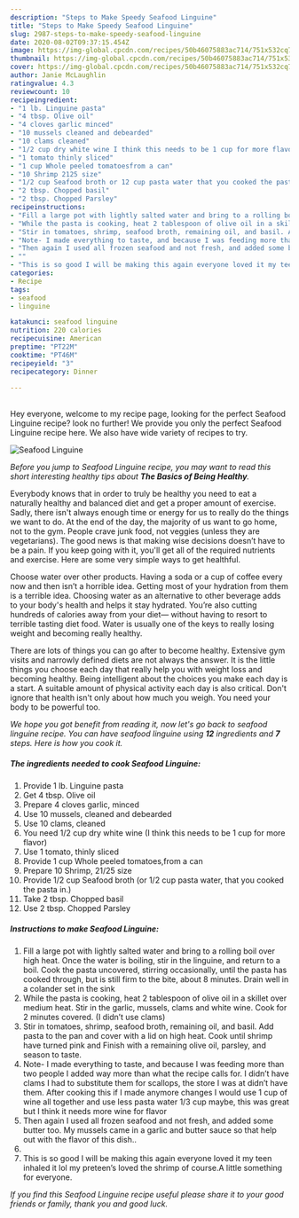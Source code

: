 ```yaml
---
description: "Steps to Make Speedy Seafood Linguine"
title: "Steps to Make Speedy Seafood Linguine"
slug: 2987-steps-to-make-speedy-seafood-linguine
date: 2020-08-02T09:37:15.454Z
image: https://img-global.cpcdn.com/recipes/50b46075883ac714/751x532cq70/seafood-linguine-recipe-main-photo.jpg
thumbnail: https://img-global.cpcdn.com/recipes/50b46075883ac714/751x532cq70/seafood-linguine-recipe-main-photo.jpg
cover: https://img-global.cpcdn.com/recipes/50b46075883ac714/751x532cq70/seafood-linguine-recipe-main-photo.jpg
author: Janie McLaughlin
ratingvalue: 4.3
reviewcount: 10
recipeingredient:
- "1 lb. Linguine pasta"
- "4 tbsp. Olive oil"
- "4 cloves garlic minced"
- "10 mussels cleaned and debearded"
- "10 clams cleaned"
- "1/2 cup dry white wine I think this needs to be 1 cup for more flavor"
- "1 tomato thinly sliced"
- "1 cup Whole peeled tomatoesfrom a can"
- "10 Shrimp 2125 size"
- "1/2 cup Seafood broth or 12 cup pasta water that you cooked the pasta in"
- "2 tbsp. Chopped basil"
- "2 tbsp. Chopped Parsley"
recipeinstructions:
- "Fill a large pot with lightly salted water and bring to a rolling boil over high heat. Once the water is boiling, stir in the linguine, and return to a boil. Cook the pasta uncovered, stirring occasionally, until the pasta has cooked through, but is still firm to the bite, about 8 minutes. Drain well in a colander set in the sink"
- "While the pasta is cooking, heat 2 tablespoon of olive oil in a skillet over medium heat. Stir in the garlic, mussels, clams and white wine. Cook for 2 minutes covered. (I didn’t use clams)"
- "Stir in tomatoes, shrimp, seafood broth, remaining oil, and basil. Add pasta to the pan and cover with a lid on high heat. Cook until shrimp have turned pink and Finish with a remaining olive oil, parsley, and season to taste."
- "Note- I made everything to taste, and because I was feeding more than two people I added way more than what the recipe calls for. I didn’t have clams I had to substitute them for scallops, the store I was at didn’t have them. After cooking this if I made anymore changes I would use 1 cup of wine all together and use less pasta water 1/3 cup maybe, this was great but I think it needs more wine for flavor"
- "Then again I used all frozen seafood and not fresh, and added some butter too. My mussels came in a garlic and butter sauce so that help out with the flavor of this dish.."
- ""
- "This is so good I will be making this again everyone loved it my teen inhaled it lol my preteen’s loved the shrimp of course.A little something for everyone."
categories:
- Recipe
tags:
- seafood
- linguine

katakunci: seafood linguine 
nutrition: 220 calories
recipecuisine: American
preptime: "PT22M"
cooktime: "PT46M"
recipeyield: "3"
recipecategory: Dinner

---
```

<br>
Hey everyone, welcome to my recipe page, looking for the perfect Seafood Linguine recipe? look no further! We provide you only the perfect Seafood Linguine recipe here. We also have wide variety of recipes to try.
<br>


![Seafood Linguine](https://img-global.cpcdn.com/recipes/50b46075883ac714/751x532cq70/seafood-linguine-recipe-main-photo.jpg)

<i>Before you jump to Seafood Linguine recipe, you may want to read this short interesting healthy tips about <strong>The Basics of Being Healthy</strong>.</i>

Everybody knows that in order to truly be healthy you need to eat a naturally healthy and balanced diet and get a proper amount of exercise. Sadly, there isn't always enough time or energy for us to really do the things we want to do. At the end of the day, the majority of us want to go home, not to the gym. People crave junk food, not veggies (unless they are vegetarians). The good news is that making wise decisions doesn’t have to be a pain. If you keep going with it, you'll get all of the required nutrients and exercise. Here are some very simple ways to get healthful.

Choose water over other products. Having a soda or a cup of coffee every now and then isn’t a horrible idea. Getting most of your hydration from them is a terrible idea. Choosing water as an alternative to other beverage adds to your body's health and helps it stay hydrated. You’re also cutting hundreds of calories away from your diet— without having to resort to terrible tasting diet food. Water is usually one of the keys to really losing weight and becoming really healthy.

There are lots of things you can go after to become healthy. Extensive gym visits and narrowly defined diets are not always the answer. It is the little things you choose each day that really help you with weight loss and becoming healthy. Being intelligent about the choices you make each day is a start. A suitable amount of physical activity each day is also critical. Don't ignore that health isn't only about how much you weigh. You need your body to be powerful too. 


<i>We hope you got benefit from reading it, now let's go back to seafood linguine recipe. You can have seafood linguine using <strong>12</strong> ingredients and <strong>7</strong> steps. Here is how you cook it.
</i>

##### The ingredients needed to cook Seafood Linguine:

1. Provide 1 lb. Linguine pasta
1. Get 4 tbsp. Olive oil
1. Prepare 4 cloves garlic, minced
1. Use 10 mussels, cleaned and debearded
1. Use 10 clams, cleaned
1. You need 1/2 cup dry white wine (I think this needs to be 1 cup for more flavor)
1. Use 1 tomato, thinly sliced
1. Provide 1 cup Whole peeled tomatoes,from a can
1. Prepare 10 Shrimp, 21/25 size
1. Provide 1/2 cup Seafood broth (or 1/2 cup pasta water, that you cooked the pasta in.)
1. Take 2 tbsp. Chopped basil
1. Use 2 tbsp. Chopped Parsley


##### Instructions to make Seafood Linguine:

1. Fill a large pot with lightly salted water and bring to a rolling boil over high heat. Once the water is boiling, stir in the linguine, and return to a boil. Cook the pasta uncovered, stirring occasionally, until the pasta has cooked through, but is still firm to the bite, about 8 minutes. Drain well in a colander set in the sink
1. While the pasta is cooking, heat 2 tablespoon of olive oil in a skillet over medium heat. Stir in the garlic, mussels, clams and white wine. Cook for 2 minutes covered. (I didn’t use clams)
1. Stir in tomatoes, shrimp, seafood broth, remaining oil, and basil. Add pasta to the pan and cover with a lid on high heat. Cook until shrimp have turned pink and Finish with a remaining olive oil, parsley, and season to taste.
1. Note- I made everything to taste, and because I was feeding more than two people I added way more than what the recipe calls for. I didn’t have clams I had to substitute them for scallops, the store I was at didn’t have them. After cooking this if I made anymore changes I would use 1 cup of wine all together and use less pasta water 1/3 cup maybe, this was great but I think it needs more wine for flavor
1. Then again I used all frozen seafood and not fresh, and added some butter too. My mussels came in a garlic and butter sauce so that help out with the flavor of this dish..
1. 
1. This is so good I will be making this again everyone loved it my teen inhaled it lol my preteen’s loved the shrimp of course.A little something for everyone.


<i>If you find this Seafood Linguine recipe useful please share it to your good friends or family, thank you and good luck.</i>
